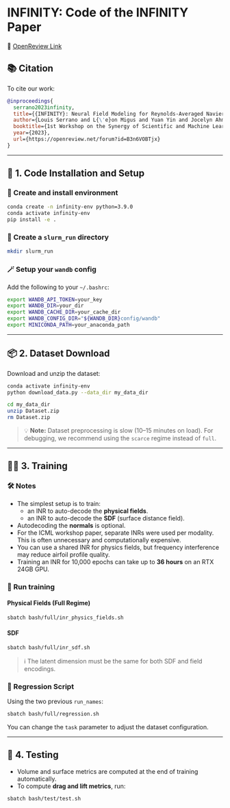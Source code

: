 # INFINITY: Code of the INFINITY Paper  
📄 [OpenReview Link](https://openreview.net/forum?id=B3n6VOBTjx#all)

## 📚 Citation

To cite our work:

```bibtex
@inproceedings{
  serrano2023infinity,
  title={{INFINITY}: Neural Field Modeling for Reynolds-Averaged Navier-Stokes Equations},
  author={Louis Serrano and L{\'e}on Migus and Yuan Yin and Jocelyn Ahmed Mazari and Jean-No{\"e}l Vittaut and Patrick Gallinari},
  booktitle={1st Workshop on the Synergy of Scientific and Machine Learning Modeling @ ICML2023},
  year={2023},
  url={https://openreview.net/forum?id=B3n6VOBTjx}
}
```

---

## 🔧 1. Code Installation and Setup

### 🧪 Create and install environment

```bash
conda create -n infinity-env python=3.9.0
conda activate infinity-env
pip install -e .
```

### 📁 Create a `slurm_run` directory

```bash
mkdir slurm_run
```

### 🪄 Setup your `wandb` config

Add the following to your `~/.bashrc`:

```bash
export WANDB_API_TOKEN=your_key
export WANDB_DIR=your_dir
export WANDB_CACHE_DIR=your_cache_dir
export WANDB_CONFIG_DIR="${WANDB_DIR}config/wandb"
export MINICONDA_PATH=your_anaconda_path
```

---

## 📦 2. Dataset Download

Download and unzip the dataset:

```bash
conda activate infinity-env
python download_data.py --data_dir my_data_dir

cd my_data_dir
unzip Dataset.zip
rm Dataset.zip
```

> 💡 **Note:** Dataset preprocessing is slow (10–15 minutes on load). For debugging, we recommend using the `scarce` regime instead of `full`.

---

## 🏋️‍♂️ 3. Training

### 🛠 Notes

- The simplest setup is to train:
  - an INR to auto-decode the **physical fields**.
  - an INR to auto-decode the **SDF** (surface distance field).
- Autodecoding the **normals** is optional.
- For the ICML workshop paper, separate INRs were used per modality. This is often unnecessary and computationally expensive.
- You can use a shared INR for physics fields, but frequency interference may reduce airfoil profile quality.
- Training an INR for 10,000 epochs can take up to **36 hours** on an RTX 24GB GPU.

### 🚀 Run training

#### Physical Fields (Full Regime)

```bash
sbatch bash/full/inr_physics_fields.sh
```

#### SDF

```bash
sbatch bash/full/inr_sdf.sh
```

> ℹ️ The latent dimension must be the same for both SDF and field encodings.

### 🔁 Regression Script

Using the two previous `run_names`:

```bash
sbatch bash/full/regression.sh
```

You can change the `task` parameter to adjust the dataset configuration.

---

## 🧪 4. Testing

- Volume and surface metrics are computed at the end of training automatically.
- To compute **drag and lift metrics**, run:

```bash
sbatch bash/test/test.sh
```
